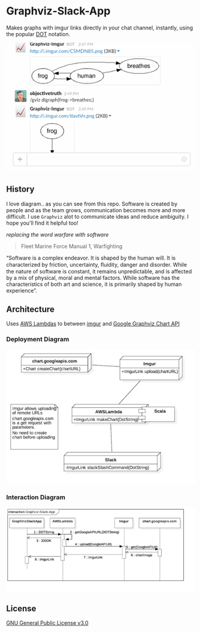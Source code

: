# Graphviz-Slack-App

Makes graphs with imgur links directly in your chat channel, instantly, using the popular [DOT](http://www.graphviz.org/content/dot-language) notation. 

![Example Usage](readme_resources/graphviz_demo.gif "Example Usage")

## History

I love diagram.. as you can see from this repo. Software is created by people and as the team grows, communication becomes more and more difficult. I use `Graphviz` alot to communicate ideas and reduce ambiguity. I hope you'll find it helpful too!

*replacing the word warfare with software*

>Fleet Marine Force Manual 1, Warfighting 
>
“Software is a complex endeavor. It is shaped by
the human will. It is characterized by friction,
uncertainty, ﬂuidity, danger and disorder. While the
nature of software is constant, it remains
unpredictable, and is affected by a mix of physical,
moral and mental factors. While software has the
characteristics of both art and science, it is
primarily shaped by human experience”.



## Architecture

Uses [AWS Lambdas](https://aws.amazon.com/lambda/details/) to between [imgur](http://imgur.com/) and  [Google Graphviz Chart API](https://developers.google.com/chart/image/docs/gallery/graphviz)

### Deployment Diagram

![Deployment Diagram](readme_resources/DeploymentDiagram.jpeg "Deployment Diagram")

### Interaction Diagram

![Interaction Diagram](readme_resources/InteractionDiagram.png "Interaction Diagram")

## License

[GNU General Public License v3.0](http://choosealicense.com/licenses/gpl-3.0/#)


